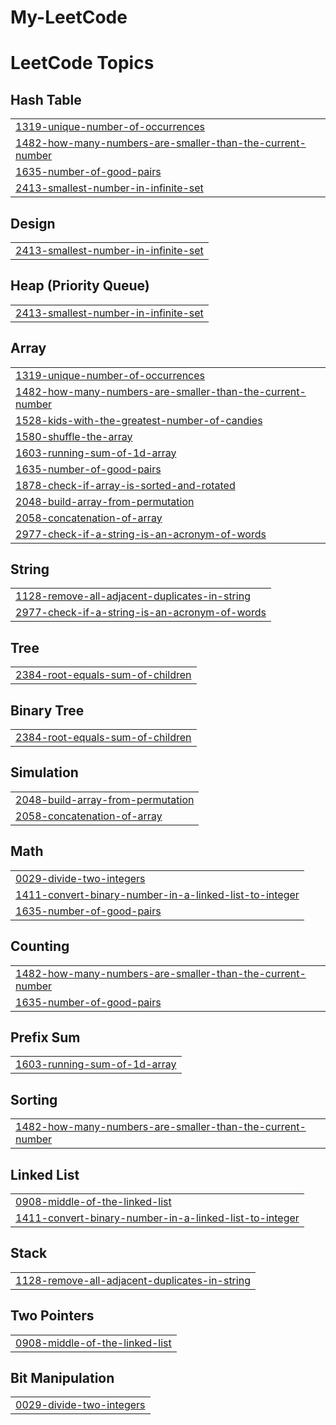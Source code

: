 # My-LeetCode


<!---LeetCode Topics Start-->
# LeetCode Topics
## Hash Table
|  |
| ------- |
| [1319-unique-number-of-occurrences](https://github.com/Abhi0pal/My-LeetCode/tree/master/1319-unique-number-of-occurrences) |
| [1482-how-many-numbers-are-smaller-than-the-current-number](https://github.com/Abhi0pal/My-LeetCode/tree/master/1482-how-many-numbers-are-smaller-than-the-current-number) |
| [1635-number-of-good-pairs](https://github.com/Abhi0pal/My-LeetCode/tree/master/1635-number-of-good-pairs) |
| [2413-smallest-number-in-infinite-set](https://github.com/Abhi0pal/My-LeetCode/tree/master/2413-smallest-number-in-infinite-set) |
## Design
|  |
| ------- |
| [2413-smallest-number-in-infinite-set](https://github.com/Abhi0pal/My-LeetCode/tree/master/2413-smallest-number-in-infinite-set) |
## Heap (Priority Queue)
|  |
| ------- |
| [2413-smallest-number-in-infinite-set](https://github.com/Abhi0pal/My-LeetCode/tree/master/2413-smallest-number-in-infinite-set) |
## Array
|  |
| ------- |
| [1319-unique-number-of-occurrences](https://github.com/Abhi0pal/My-LeetCode/tree/master/1319-unique-number-of-occurrences) |
| [1482-how-many-numbers-are-smaller-than-the-current-number](https://github.com/Abhi0pal/My-LeetCode/tree/master/1482-how-many-numbers-are-smaller-than-the-current-number) |
| [1528-kids-with-the-greatest-number-of-candies](https://github.com/Abhi0pal/My-LeetCode/tree/master/1528-kids-with-the-greatest-number-of-candies) |
| [1580-shuffle-the-array](https://github.com/Abhi0pal/My-LeetCode/tree/master/1580-shuffle-the-array) |
| [1603-running-sum-of-1d-array](https://github.com/Abhi0pal/My-LeetCode/tree/master/1603-running-sum-of-1d-array) |
| [1635-number-of-good-pairs](https://github.com/Abhi0pal/My-LeetCode/tree/master/1635-number-of-good-pairs) |
| [1878-check-if-array-is-sorted-and-rotated](https://github.com/Abhi0pal/My-LeetCode/tree/master/1878-check-if-array-is-sorted-and-rotated) |
| [2048-build-array-from-permutation](https://github.com/Abhi0pal/My-LeetCode/tree/master/2048-build-array-from-permutation) |
| [2058-concatenation-of-array](https://github.com/Abhi0pal/My-LeetCode/tree/master/2058-concatenation-of-array) |
| [2977-check-if-a-string-is-an-acronym-of-words](https://github.com/Abhi0pal/My-LeetCode/tree/master/2977-check-if-a-string-is-an-acronym-of-words) |
## String
|  |
| ------- |
| [1128-remove-all-adjacent-duplicates-in-string](https://github.com/Abhi0pal/My-LeetCode/tree/master/1128-remove-all-adjacent-duplicates-in-string) |
| [2977-check-if-a-string-is-an-acronym-of-words](https://github.com/Abhi0pal/My-LeetCode/tree/master/2977-check-if-a-string-is-an-acronym-of-words) |
## Tree
|  |
| ------- |
| [2384-root-equals-sum-of-children](https://github.com/Abhi0pal/My-LeetCode/tree/master/2384-root-equals-sum-of-children) |
## Binary Tree
|  |
| ------- |
| [2384-root-equals-sum-of-children](https://github.com/Abhi0pal/My-LeetCode/tree/master/2384-root-equals-sum-of-children) |
## Simulation
|  |
| ------- |
| [2048-build-array-from-permutation](https://github.com/Abhi0pal/My-LeetCode/tree/master/2048-build-array-from-permutation) |
| [2058-concatenation-of-array](https://github.com/Abhi0pal/My-LeetCode/tree/master/2058-concatenation-of-array) |
## Math
|  |
| ------- |
| [0029-divide-two-integers](https://github.com/Abhi0pal/My-LeetCode/tree/master/0029-divide-two-integers) |
| [1411-convert-binary-number-in-a-linked-list-to-integer](https://github.com/Abhi0pal/My-LeetCode/tree/master/1411-convert-binary-number-in-a-linked-list-to-integer) |
| [1635-number-of-good-pairs](https://github.com/Abhi0pal/My-LeetCode/tree/master/1635-number-of-good-pairs) |
## Counting
|  |
| ------- |
| [1482-how-many-numbers-are-smaller-than-the-current-number](https://github.com/Abhi0pal/My-LeetCode/tree/master/1482-how-many-numbers-are-smaller-than-the-current-number) |
| [1635-number-of-good-pairs](https://github.com/Abhi0pal/My-LeetCode/tree/master/1635-number-of-good-pairs) |
## Prefix Sum
|  |
| ------- |
| [1603-running-sum-of-1d-array](https://github.com/Abhi0pal/My-LeetCode/tree/master/1603-running-sum-of-1d-array) |
## Sorting
|  |
| ------- |
| [1482-how-many-numbers-are-smaller-than-the-current-number](https://github.com/Abhi0pal/My-LeetCode/tree/master/1482-how-many-numbers-are-smaller-than-the-current-number) |
## Linked List
|  |
| ------- |
| [0908-middle-of-the-linked-list](https://github.com/Abhi0pal/My-LeetCode/tree/master/0908-middle-of-the-linked-list) |
| [1411-convert-binary-number-in-a-linked-list-to-integer](https://github.com/Abhi0pal/My-LeetCode/tree/master/1411-convert-binary-number-in-a-linked-list-to-integer) |
## Stack
|  |
| ------- |
| [1128-remove-all-adjacent-duplicates-in-string](https://github.com/Abhi0pal/My-LeetCode/tree/master/1128-remove-all-adjacent-duplicates-in-string) |
## Two Pointers
|  |
| ------- |
| [0908-middle-of-the-linked-list](https://github.com/Abhi0pal/My-LeetCode/tree/master/0908-middle-of-the-linked-list) |
## Bit Manipulation
|  |
| ------- |
| [0029-divide-two-integers](https://github.com/Abhi0pal/My-LeetCode/tree/master/0029-divide-two-integers) |
<!---LeetCode Topics End-->